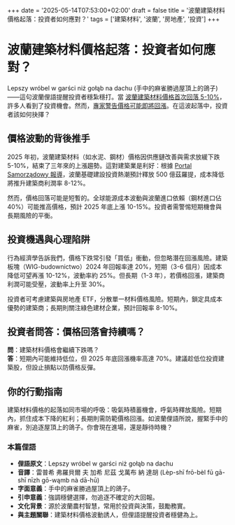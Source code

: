 +++
date = '2025-05-14T07:53:00+02:00'
draft = false
title = '波蘭建築材料價格起落：投資者如何應對？'
tags = ['建築材料', '波蘭', '房地產', '投資']
+++

# 波蘭建築材料價格起落：投資者如何應對？

Lepszy wróbel w garści niż gołąb na dachu (手中的麻雀勝過屋頂上的鴿子)——這句波蘭俚語提醒投資者穩紮穩打。當 [波蘭建築材料價格首次回落 5-10%](https://espresso.com.pl/ceny-materialow-budowlanych-spadaja-pierwszy-raz-od-lat/)，許多人看到了投資機會。然而，[專家警告價格可能即將回漲](https://www.bankier.pl/wiadomosc/Taniej-ale-nie-na-dlugo-Materialy-budowlane-przed-podwyzka-8940411.html)。在這波起落中，投資者該如何抉擇？

## 價格波動的背後推手

2025 年初，波蘭建築材料（如水泥、鋼材）價格因供應鏈改善與需求放緩下跌 5-10%，結束了三年來的上漲趨勢。這對建築業是利好：根據 [Portal Samorządowy 報導](https://www.portalsamorzadowy.pl/inwestycje/nadchodzi-wielki-boom-inwestycyjny-w-polsce-szykuje-sie-wysyp-nowych-budow,611435.html)，波蘭基礎建設投資熱潮預計釋放 500 億茲羅提，成本降低將推升建築商利潤率 8-12%。

然而，價格回落可能是短暫的。全球能源成本波動與波蘭進口依賴（鋼材進口佔 40%）可能推高價格，預計 2025 年底上漲 10-15%。投資者需警惕短期機會與長期風險的平衡。

## 投資機遇與心理陷阱

行為經濟學告訴我們，價格下跌常引發「買低」衝動，但忽略潛在回漲風險。建築板塊（WIG-budownictwo）2024 年回報率達 20%，短期（3-6 個月）因成本降低可望再漲 10-12%，波動率約 25%。但長期（1-3 年），若價格回漲，建築商利潤可能受壓，波動率上升至 30%。

投資者可考慮建築與房地產 ETF，分散單一材料價格風險。短期內，鎖定具成本優勢的建築商；長期則關注綠色建材企業，預計回報率 8-10%。

## 投資者問答：價格回落會持續嗎？

**問**：建築材料價格會繼續下跌嗎？  
**答**：短期內可能維持低位，但 2025 年底回漲機率高達 70%。建議趁低位投資建築股，但設止損點以防價格反彈。

## 你的行動指南

建築材料價格的起落如同市場的呼吸：吸氣時積蓄機會，呼氣時釋放風險。短期內，抓住成本下降的紅利；長期則需防範價格回漲。如波蘭俚語所說，握緊手中的麻雀，別追逐屋頂上的鴿子。你會現在進場，還是靜待時機？

### 本篇俚語

- **俚語原文**：Lepszy wróbel w garści niż gołąb na dachu  
- **音譯**：雷普希 弗羅貝爾 夫 加希 尼茲 戈萬布 納 達胡 (Lèp-shī frō-bèl fū gā-shī nīzh gō-wąmb nà dā-hū)  
- **字面意義**：手中的麻雀勝過屋頂上的鴿子。  
- **引申意義**：強調穩健選擇，勿追逐不確定的大回報。  
- **文化背景**：源於波蘭農村智慧，常用於投資與決策，鼓勵務實。  
- **與主題關聯**：建築材料價格波動誘人，但俚語提醒投資者穩健為上。